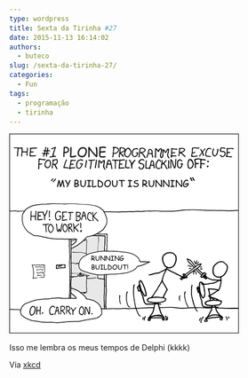 ```yaml
---
type: wordpress
title: Sexta da Tirinha #27
date: 2015-11-13 16:14:02
authors:
  - buteco
slug: /sexta-da-tirinha-27/
categories:
  - Fun
tags:
  - programação
  - tirinha
---
```


<img class="aligncenter" src="/images/wp-content/uploads/2015/11/running_buildout.png" alt="Compilando" />

Isso me lembra os meus tempos de Delphi (kkkk)

Via <a href="http://xkcd.com/" target="_blank">xkcd</a>